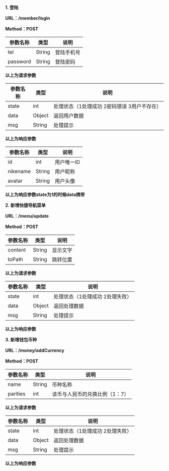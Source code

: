  **1. 登陆** 

 **URL：/member/login** 

 **Method：POST** 

| 参数名称 | 类型   | 说明       |
| -------- | ------ | ---------- |
| tel      | String | 登陆手机号 |
| password | String | 登陆密码   |

 **以上为请求参数** 

| 参数名称 | 类型   | 说明                                        |
| -------- | ------ | ------------------------------------------- |
| state    | int    | 处理状态（1处理成功 2密码错误 3用户不存在） |
| data     | Object | 返回用户数据                                |
| msg      | String | 处理提示                                    |

 **以上为响应参数** 

| 参数名称 | 类型   | 说明                                        |
| -------- | ------ | ------------------------------------------- |
| id    | int    | 用户唯一ID |
| nikename     | String| 用户昵称                                |
| avatar      | String| 用户头像                                    |

 **以上为响应参数state为1的时候data携带** 

 **2. 新增快捷导航菜单**

 **URL：/menu/update** 

 **Method：POST** 

| 参数名称 | 类型   | 说明       |
| -------- | ------ | ---------- |
| content      | String | 显示文字 |
| toPath | String | 跳转位置   |

 **以上为请求参数** 

| 参数名称 | 类型   | 说明                                        |
| -------- | ------ | ------------------------------------------- |
| state    | int    | 处理状态（1处理成功 2处理失败） |
| data     | Object | 返回处理数据                                |
| msg      | String | 处理提示                                    |

 **以上为响应参数** 


 **3. 新增钱包币种**

 **URL：/money/addCurrency** 

 **Method：POST** 

| 参数名称 | 类型   | 说明       |
| -------- | ------ | ---------- |
| name      | String | 币种名称 |
| parities| int | 该币与人民币的兑换比例（1：7）   |

 **以上为请求参数** 

| 参数名称 | 类型   | 说明                                        |
| -------- | ------ | ------------------------------------------- |
| state    | int    | 处理状态（1处理成功 2处理失败） |
| data     | Object | 返回处理数据                                |
| msg      | String | 处理提示                                    |

 **以上为响应参数** 
